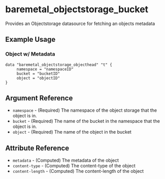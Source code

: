# baremetal\_objectstorage\_bucket

Provides an Objectstorage datasource for fetching an objects metadata

## Example Usage

### Object w/ Metadata

```
data "baremetal_objectstorage_objecthead" "t" {
     namespace = "namespaceID"
     bucket = "bucketID"
     object = "objectID"
}
```

## Argument Reference

* `namespace` - (Required) The namespace of the object storage that the object is in.
* `bucket` - (Required) The name of the bucket in the namespace that the object is in.
* `object` - (Required) The name of the object in the bucket

## Attribute Reference

* `metadata` - (Computed) The metadata of the object
* `content-type` - (Computed) The content-type of the object
* `content-length` - (Computed) The content-length of the object